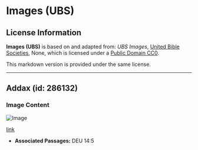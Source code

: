 # Images (UBS)

## License Information

**Images (UBS)** is based on and adapted from: _UBS Images_, [United Bible Societies](https://unitedbiblesocieties.org/), None, which is licensed under a [Public Domain CC0](https://creativecommons.org/public-domain/cc0/).

This markdown version is provided under the same license.



--------------------------------

## Addax (id: 286132)

### Image Content

![Image](https://cdn.aquifer.bible/aquifer-content/resources/Media/WEB-0007_addax.jpg)

[link](https://cdn.aquifer.bible/aquifer-content/resources/Media/WEB-0007_addax.jpg)

* **Associated Passages:** DEU 14:5

